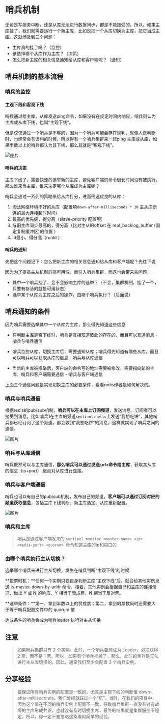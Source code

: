 # 哨兵机制



无论是写服务中断，还是从库无法进行数据同步，都是不能接受的。所以，如果主库挂了，我们就需要运行一个新主库，比如说把一个从库切换为主库，把它当成主库。这就涉及到三个问题：

- 主库真的挂了吗？（监控）
- 该选择哪个从库作为主库？（决策）
- 怎么把新主库的相关信息通知给从库和客户端呢？（通知）

## 哨兵机制的基本流程

### 哨兵的监控

#### 主观下线和客观下线

哨兵通过给主库，从库发送ping命令，如果没有在规定时间内响应，哨兵则认为主库或从库下线，也叫“主观下线”。

但是仅仅通过一个哨兵是不够的，因为一个哨兵可能会存在误判，就像人做判断时，也经常会有误判的时候，所以得有一个哨兵集群来一起ping 主库或从库，如果半数以上的哨兵都认为其下线，那么其就是“客观下线”。

![图片](https://static001.geekbang.org/resource/image/19/0d/1945703abf16ee14e2f7559873e4e60d.jpg)



#### 哨兵的决策

主库下线了，需要快速的选举新的主库，避免客户端的命令很长时间没有被执行，那么谁来当主库，谁来决定哪个从库成为主库呢？

哨兵会通过一系列的策略来给从库打分，进而筛选优良的从库：

1. 淘汰网络环境不好的从库（配置项`down-after-milliseconds * 10` 主从库断连的最大连接超时时间）
2. 最高的优先级，得分高（slave-priority 配置项）
3. 与旧主库同步最高的，得分高（比对主从的offset 在 repl_backlog_buffer (固定复制缓冲区)的位置 ）
4. id最小，得分高（runId ）

#### 哨兵的通知

先把这个问题记下：怎么把新主库的相关信息通知给从库和客户端呢？先往下说

因为为了提高主从机制的高可用性，而引入哨兵集群，而这也会带来些问题：

- 其中一个哨兵挂了，会不会影响主库的选举？（不会，集群机制，挂了一个，只要有存活的就是可用状态）
- 选举某个从库为主库之后的操作，由哪个哨兵执行？（后面说）



## 哨兵通知的条件

因为哨兵需要选举其中一个从库为主库，那么得先知道这些信息

- 在判断主库是否下线时，哨兵是互相知道彼此的存在的，而且可以互通消息 - 哨兵与哨兵通信

- 哨兵监控从库，切换主库后，需要通知从库；哨兵得先知道有哪些从库，而且可以哨兵可以获取从库的信息 - 哨兵与从库通信

- 当新的主库被推举后，客户端的命令写的地址需要被修改，需要指向新的主库，哨兵和客户端需要通信 - 哨兵与客户端通信

上面三个通信问题是实现切换主库的必要条件，看看redis作者是如何解决的。

### 哨兵与哨兵通信

根据redis的pub/sub机制，**哨兵可以在主库上订阅频道**，发送消息，订阅者可以接受到消息，比如哨兵1在主库的频道`sentinel:hello`上发送“我想吃饼”，其他哨兵都已经订阅了这个频道，都会收到“我想吃饼”的消息，这样就实现了哨兵之间的通信。

![图片](https://static001.geekbang.org/resource/image/ca/b1/ca42698128aa4c8a374efbc575ea22b1.jpg)

### 哨兵与从库通信

哨兵既然可以与主库通信，**那么哨兵可以通过发送`info`命令给主库**，获取其从库的信息（ip+port）,继而对从库进行连接。

### 哨兵与客户端通信

哨兵也可以有自己的pub/sub机制，发布自己的频道，**客户端可以通过订阅对应的频道获取信息**，包括主库下线判断、新主库选定、从库重新配置。

![图片](https://static001.geekbang.org/resource/image/4e/25/4e9665694a9565abbce1a63cf111f725.jpg)

### 哨兵和主库

> 哨兵是通过客户端发来的 `sentinel monitor <master-name> <ip> <redis-port> <quorum> `命令知道主库的ip和端口的

### 由哪个哨兵执行主从切换？

选举哪个哨兵来进行主从切换，发生在哨兵判断“主观下线”的时候

**投票时机：**任何一个实例只要自身判断主库“主观下线”后，就会给其他实例发送 is-master-down-by-addr 命令，接着，其他实例会根据自己和主库的连接情况，做出 Y 或 N 的响应，Y 相当于赞成票，N 相当于反对票。

**选举条件：**第一，拿到半数以上的赞成票；第二，拿到的票数同时还需要大于等于哨兵配置文件中的 quorum 值

达成条件的哨兵会成为哨兵leader 执行对主从切换



## 注意

> 如果哨兵集群只有 2 个实例，此时，一个哨兵要想成为 Leader，必须获得 2 票，而不是 1 票。所以，如果有个哨兵挂掉了，那么，此时的集群是无法进行主从库切换的。因此，通常我们至少会配置 3 个哨兵实例。

## 分享经验

> 要保证所有哨兵实例的配置是一致的，尤其是主观下线的判断值 down-after-milliseconds。我们曾经就踩过一个“坑”。当时，在我们的项目中，因为这个值在不同的哨兵实例上配置不一致，导致哨兵集群一直没有对有故障的主库形成共识，也就没有及时切换主库，最终的结果就是集群服务不稳定。所以，你一定不要忽略这条看似简单的经验。